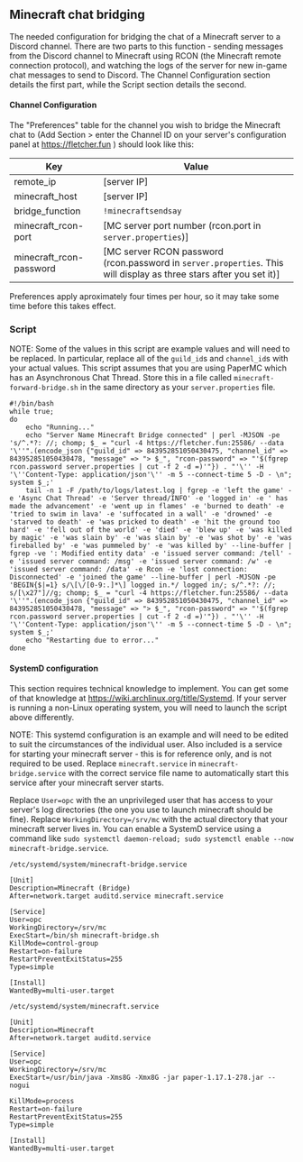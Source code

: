 ## Minecraft chat bridging
The needed configuration for bridging the chat of a Minecraft server to a Discord channel.
There are two parts to this function - sending messages from the Discord channel to Minecraft using RCON (the Minecraft remote connection protocol), and watching the logs of the server for new in-game chat messages to send to Discord. The Channel Configuration section details the first part, while the Script section details the second.

#### Channel Configuration
The "Preferences" table for the channel you wish to bridge the Minecraft chat to (Add Section > enter the Channel ID on your server's configuration panel at https://fletcher.fun ) should look like this:

| Key                    |  Value |
| -----------------------|-----------|
| remote\_ip              | [server IP] |
| minecraft\_host         | [server IP] |
| bridge\_function        | `!minecraftsendsay` |
| minecraft\_rcon-port    | [MC server port number (rcon.port in `server.properties`)] |
| minecraft\_rcon-password| [MC server RCON password (rcon.password in `server.properties`. This will display as three stars after you set it)] |

Preferences apply aproximately four times per hour, so it may take some time before this takes effect.

### Script
NOTE: Some of the values in this script are example values and will need to be replaced. In particular, replace all of the `guild_id`s and `channel_id`s with your actual values. This script assumes that you are using PaperMC which has an Asynchronous Chat Thread. Store this in a file called `minecraft-forward-bridge.sh` in the same directory as your `server.properties` file.

```
#!/bin/bash
while true;
do
    echo "Running..."
    echo "Server Name Minecraft Bridge connected" | perl -MJSON -pe 's/^.*?: //; chomp; $_ = "curl -4 https://fletcher.fun:25586/ --data '\''".(encode_json {"guild_id" => 843952851050430475, "channel_id" => 843952851050430478, "message" => "> $_", "rcon-password" => "'$(fgrep rcon.password server.properties | cut -f 2 -d =)'"}) . "'\'' -H '\''Content-Type: application/json'\'' -m 5 --connect-time 5 -D - \n"; system $_;'
    tail -n 1 -F /path/to/logs/latest.log | fgrep -e 'left the game' -e 'Async Chat Thread' -e 'Server thread/INFO' -e 'logged in' -e ' has made the advancement' -e 'went up in flames' -e 'burned to death' -e 'tried to swim in lava' -e 'suffocated in a wall' -e 'drowned' -e 'starved to death' -e 'was pricked to death' -e 'hit the ground too hard' -e 'fell out of the world' -e 'died' -e 'blew up' -e 'was killed by magic' -e 'was slain by' -e 'was slain by' -e 'was shot by' -e 'was fireballed by' -e 'was pummeled by' -e 'was killed by' --line-buffer | fgrep -ve ': Modified entity data' -e 'issued server command: /tell' -e 'issued server command: /msg' -e 'issued server command: /w' -e 'issued server command: /data' -e Rcon -e 'lost connection: Disconnected' -e 'joined the game' --line-buffer | perl -MJSON -pe 'BEGIN{$|=1} s/\[\/[0-9:.]*\] logged in.*/ logged in/; s/^.*?: //; s/[\x27"]//g; chomp; $_ = "curl -4 https://fletcher.fun:25586/ --data '\''".(encode_json {"guild_id" => 843952851050430475, "channel_id" => 843952851050430478, "message" => "> $_", "rcon-password" => "'$(fgrep rcon.password server.properties | cut -f 2 -d =)'"}) . "'\'' -H '\''Content-Type: application/json'\'' -m 5 --connect-time 5 -D - \n"; system $_;'
    echo "Restarting due to error..."
done
```

#### SystemD configuration
This section requires technical knowledge to implement. You can get some of that knowledge at https://wiki.archlinux.org/title/Systemd. If your server is running a non-Linux operating system, you will need to launch the script above differently.

NOTE: This systemd configuration is an example and will need to be edited to suit the circumstances of the individual user. Also included is a service for starting your minecraft server - this is for reference only, and is not required to be used. Replace `minecraft.service` in `minecraft-bridge.service` with the correct service file name to automatically start this service after your minecraft server starts.

Replace `User=opc` with the an unprivileged user that has access to your server's log directories (the one you use to launch minecraft should be fine). Replace `WorkingDirectory=/srv/mc` with the actual directory that your minecraft server lives in. You can enable a SystemD service using a command like `sudo systemctl daemon-reload; sudo systemctl enable --now minecraft-bridge.service`.

`/etc/systemd/system/minecraft-bridge.service`

```
[Unit]
Description=Minecraft (Bridge)
After=network.target auditd.service minecraft.service

[Service]
User=opc
WorkingDirectory=/srv/mc
ExecStart=/bin/sh minecraft-bridge.sh
KillMode=control-group
Restart=on-failure
RestartPreventExitStatus=255
Type=simple

[Install]
WantedBy=multi-user.target
```

`/etc/systemd/system/minecraft.service`

```
[Unit]
Description=Minecraft
After=network.target auditd.service

[Service]
User=opc
WorkingDirectory=/srv/mc
ExecStart=/usr/bin/java -Xms8G -Xmx8G -jar paper-1.17.1-278.jar --nogui

KillMode=process
Restart=on-failure
RestartPreventExitStatus=255
Type=simple

[Install]
WantedBy=multi-user.target
```


